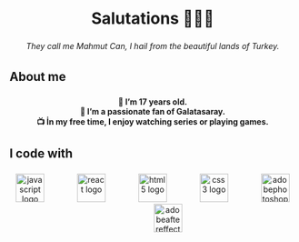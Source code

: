 <h1 align="center">Salutations 🙏🏻🌹</h1>

###

<h6 align="center">They call me Mahmut Can, I hail from the beautiful lands of Turkey.</h6>

###

<h2 align="left">About me</h2>

###

<h4 align="center">🎉 I’m 17 years old.<br>🦁 I’m a passionate fan of Galatasaray.<br>📺 İn my free time, I enjoy watching series or playing games.</h4>

###

<h2 align="left">I code with</h2>

###

<div align="center">
  <img src="https://cdn.jsdelivr.net/gh/devicons/devicon/icons/javascript/javascript-plain.svg" height="50" alt="javascript logo"  />
  <img width="50" />
  <img src="https://cdn.jsdelivr.net/gh/devicons/devicon/icons/react/react-original.svg" height="50" alt="react logo"  />
  <img width="50" />
  <img src="https://cdn.jsdelivr.net/gh/devicons/devicon/icons/html5/html5-original.svg" height="50" alt="html5 logo"  />
  <img width="50" />
  <img src="https://cdn.jsdelivr.net/gh/devicons/devicon/icons/css3/css3-original.svg" height="50" alt="css3 logo"  />
  <img width="50" />
  <img src="https://skillicons.dev/icons?i=ps" height="50" alt="adobephotoshop logo"  />
  <img width="50" />
  <img src="https://skillicons.dev/icons?i=ae" height="50" alt="adobeaftereffects logo"  />
</div>

###


###
